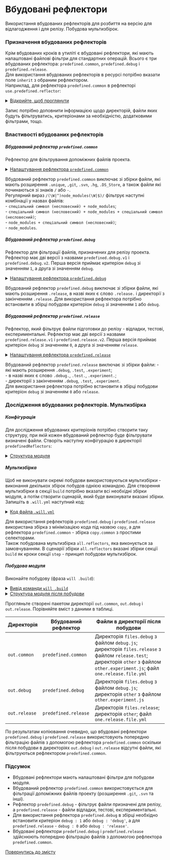 # Вбудовані рефлектори  

Використання вбудованих рефлекторів для розбиття на версію для відлагодження і для релізу. Побудова мультизбірок.

### Призначення вбудованих рефлекторів
Крім вбудованих кроків в утиліті є вбудовані рефлектори, які мають налаштовані файлові фільтри для стандартних операцій. Всього є три вбудованих рефлектора: `predefined.common`, `predefined.debug` i `predefined.release`.  
Для використання вбудованих рефлекторів в ресурсі потрібно вказати поле `inherit` з обраним рефлектором.  
Наприклад, для рефлектора `predefined.common` в рефлекторі `use.predefined.reflector`:  

<details>
  <summary><u>Відкрийте, щоб проглянути</u></summary>

```yaml
reflector :

    use.predefined.reflector :
        inherit : predefined.common

```

</details>

Запис потрібно доповнити інформацією щодо директорій, файли яких будуть фільтруватись, критеріонами за необхідністю, додатковими фільтрами, тощо.  

### Властивості вбудованих рефлекторів
##### Вбудований рефлектор `predefined.common`  
Рефлектор для фільтрування допоміжних файлів проекта.   

<details>
  <summary><u>Налаштування рефлектора <code>predefined.common</code></u></summary>

```yaml
    src :
      maskAll :
        excludeAny :
          - !!js/regex '/(\W|^)node_modules(\W|$)/'
          - !!js/regex '/\.unique$/'
          - !!js/regex '/\.git$/'
          - !!js/regex '/\.svn$/'
          - !!js/regex '/\.hg$/'
          - !!js/regex '/\.DS_Store$/'
          - !!js/regex '/(^|\/)-/'

```

</details>


Вбудований рефлектор `predefined.common` виключає зі збірки файли, які мають розширення `.unique`, `,git`, `.svn`, `.hg`, `.DS_Store`, а також файли які починаються зі знаків `/` або `-`.  
Регулярний вираз `/(\W|^)node_modules(\W|$)/` фільтрує наступні комбінації у назвах файлів:   
\- `спеціальний символ (несловесний) + node_modules`;  
\- `спеціальний символ (несловесний) + node_modules + спеціальний символ (несловесний)`;  
\- `node_modules + спеціальний символ (несловесний)`;  
\- `node_modules`.    

##### Вбудований рефлектор `predefined.debug`
Рефлектор для фільтрації файлів, призначених для релізу проекта. Рефлектор має дві версії з назвами `predefined.debug.v1` i `predefined.debug.v2`. Перша версія приймає критеріон `debug` зі значенням `1`, a друга зі значенням `debug`.  

<details>
  <summary><u>Налаштування рефлектора <code>predefined.debug</code></u></summary>

```yaml
     src :
       maskAll :
         excludeAny :
           - !!js/regex '/\.release($|\.|\/)/i'
     criterion :
       debug : 1

```

</details>

Вбудований рефлектор `predefined.debug` виключає зі збірки файли, які мають розширення `.release`, в назві яких є слово `.release.` і директорії з закінченням `.release`. Для використання рефлектора потрібно встановити в збірці побудови критеріон `debug` зі значенням `1` або `debug`.  

##### Вбудований рефлектор `predefined.release`  
Рефлектор, який фільтрує файли підготовки до релізу - відладки, тестові, експериментальні. Рефлектор має дві версії з назвами `predefined.release.v1` i `predefined.release.v2`. Перша версія приймає критеріон `debug` зі значенням `0`, a друга зі значенням `release`.  

<details>
  <summary><u>Налаштування рефлектора <code>predefined.release</code></u></summary>

```yaml
     src :
       maskAll :
         excludeAny :
           - !!js/regex '/\.debug($|\.|\/)/i'
           - !!js/regex '/\.test($|\.|\/)/i'
           - !!js/regex '/\.experiment($|\.|\/)/i'
     criterion :
       debug : 0

```

</details>


Вбудований рефлектор `predefined.release` виключає зі збірки файли:
\- які мають розширення `.debug`, `.test`, `.experiment`;  
\- в назві яких є слово `.debug.`, `.test.`, `.experiment.`;  
\- директорії з закінченням `.debug`, `.test`, `.experiment`.   
Для використання рефлектора потрібно встановити в збірці побудови критеріон `debug` зі значенням `0` або `release`.  

### Дослідження вбудованих рефлекторів. Мультизбірка
##### Конфігурація
Для дослідження вбудованих критеріонів потрібно створити таку структуру, при якій кожен вбудований рефлектор буде фільтрувати визначені файли. Створіть наступну конфігурацію в директорії `predefinedReflectors`:  

<details>
  <summary><u>Структура модуля</u></summary>

```
predefinedReflectors
        ├── proto
        │     ├── files.debug
        │     │     ├── debug.DS_Store
        │     │     └── debug.js
        │     ├── files.release
        │     │     └── release.test
        │     ├── node_modules              #  directory    
        │     ├── other
        │     │     └── other.experiment
        │     ├── -files.yml
        │     └── one.release.file.yml
        │
        └── .will.yml       

```

</details>

##### Мультизбірка  
Щоб не виконувати окремі побудови використовуються мультизбірки - виконання декількох збірок побудов однією командою. Для створення мультизбірки в секції `build` потрібно вказати всі необхідні збірки модуля, а потім створити сценарій, який буде виконувати вказані збірки.   
Запишіть в `.will.yml` наступний код:  

<details>
  <summary><u>Код файла <code>.will.yml</code></u></summary>

```yaml
about :

  name : predefinedReflectors
  description : "To use predefined reflectors"
  version : 0.0.1

path :

  out.debug :
    path : out.debug
    criterion :
      debug : 1

  out.release :
    path : out.release
    criterion :
      debug : 0

reflector :

  reflect.project:
    inherit: predefined.*
    src:
      filePath:
        proto : 1
    dst:
      filePath: path::out.*=1
    criterion :
      debug : [ 0,1 ]

  reflect.copy.common:
    inherit: predefined.common
    src:
      filePath:
        proto : 1
    dst:
      filePath: out.common

step :

  reflect.project :
    inherit : predefined.reflect
    reflector : reflect.project*=1
    criterion :
      debug : [ 0,1 ]

  reflect.copy.common :
    inherit : predefined.reflect
    reflector : reflect.copy.common

build :

  copy :
    criterion :
      debug : [ 0,1 ]
    steps :
      - reflect.project*=1

  copy.common :
    steps :
      - reflect.copy.common

  all.reflectors :
    criterion :
      default : 1
    steps :
      - build::copy.
      - build::copy.debug
      - build::copy.common

```

</details>

Для використання рефлекторів `predefined.debug` i `predefined.release` використана збірка з мінімізацією кода під назвою `copy`, а для рефлектора `predefined.common` - збірка `copy.common` з простими селекторами.    
Також побудована мультизбірка `all.reflectors`, яка виконується за замовчуванням. В сценарії збірки `all.reflectors` вказані збірки секції `build` як кроки секції `step` - принцип побудови мультизбірок. 

##### Побудова модуля
Виконайте побудову (фраза `will .build`):

<details>
  <summary><u>Вивід команди <code>will .build</code></u></summary>

```
[user@user ~]$ will .build
...
  Building module::predefinedReflectors / build::all.reflectors
   + reflect.project. reflected 4 files /path_to_file/ : out.release <- proto in 1.548s
   + reflect.project.debug reflected 5 files /path_to_file/ : out.debug <- proto in 1.219s
   + reflect.copy.common reflected 8 files /path_to_file/ : out.common <- proto in 0.918s
  Built module::predefinedReflectors / build::all.reflectors in 3.967s

```

</details>
<details>
  <summary><u>Структура модуля після побудови</u></summary>

```
predefinedReflectors
        ├── out.common
        │     ├── ... (look at the table)
        ├── out.debug
        │     ├── ... (look at the table)
        ├── out.release
        │     ├── ... (look at the table)
        ├── proto
        │     ├── ... (start configuration)
        │
        └── .will.yml       

```

</details>

Прогляньте створені пакетом директорії `out.common`, `out.debug` i `out.release`. Порівняйте вміст з даними в таблиці.

| Директорія    | Вбудований рефлектор | Файли в директорії після побудови |
|---------------|----------------------|-----------------------------------|
| `out.common`  | `predefined.common`  | Директорія `files.debug` з файлом `debug.js`; директорія `files.release` з файлом `release.test`; директорія `other` з файлом `other.experiment.js`; файл `one.release.file.yml` |
| `out.debug`   | `predefined.debug`   | Директорія `files.debug` з файлом `debug.js`; директорія `other` з файлом `other.experiment.js`        |
| `out.release` | `predefined.release` | Директорія `files.release`; директорія `other`; файл `one.release.file.yml` |

По результатам копіювання очевидно, що вбудовані рефлектори `predefined.debug` i `predefined.release` використовують попередню фільтрацію файлів з допомогою рефлектора `predefined.common` оскільки після побудови в директоріях  `out.debug` і `out.release` відсутні файли, які фільтруються рефлектором `predefined.common`.

### Підсумок  
- Вбудовані рефлектори мають налаштовані фільтри для побудови модуля.
- Вбудований рефлектор `predefined.common` використовується для фільтрації допоміжних файлів проекту (розширення `.git`, `.svn` та інші).  
- Рефлектор `predefined.debug` - фільтрує файли призначені для релізу, а `predefined.release` - файли відладки, тестові, експериментальні.
- Для використання рефлектора `predefined.debug` в збірці необхідно встановити критеріон `debug : 1` або `debug : 'debug'`, а для `predefined.release` - `debug : 0` або `debug : 'release'`.
- Вбудовані рефлектори `predefined.debug` i `predefined.release` здійснюють попередню фільтрацію файлів з допомогою рефлектора `predefined.common`.

[Повернутись до змісту](../README.md#tutorials)
